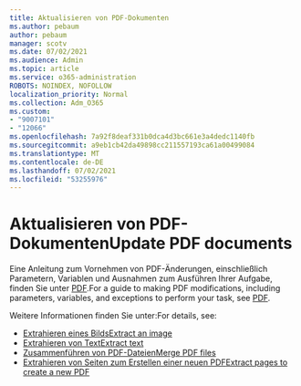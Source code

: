 ```yaml
---
title: Aktualisieren von PDF-Dokumenten
ms.author: pebaum
author: pebaum
manager: scotv
ms.date: 07/02/2021
ms.audience: Admin
ms.topic: article
ms.service: o365-administration
ROBOTS: NOINDEX, NOFOLLOW
localization_priority: Normal
ms.collection: Adm_O365
ms.custom:
- "9007101"
- "12066"
ms.openlocfilehash: 7a92f8deaf331b0dca4d3bc661e3a4dedc1140fb
ms.sourcegitcommit: a9eb1cb42da49898cc211557193ca61a00499084
ms.translationtype: MT
ms.contentlocale: de-DE
ms.lasthandoff: 07/02/2021
ms.locfileid: "53255976"
---
```

# <a name="update-pdf-documents"></a><span data-ttu-id="3ebc6-102">Aktualisieren von PDF-Dokumenten</span><span class="sxs-lookup"><span data-stu-id="3ebc6-102">Update PDF documents</span></span>

<span data-ttu-id="3ebc6-103">Eine Anleitung zum Vornehmen von PDF-Änderungen, einschließlich Parametern, Variablen und Ausnahmen zum Ausführen Ihrer Aufgabe, finden Sie unter [PDF](/power-automate/desktop-flows/actions-reference/pdf).</span><span class="sxs-lookup"><span data-stu-id="3ebc6-103">For a guide to making PDF modifications, including parameters, variables, and exceptions to perform your task, see [PDF](/power-automate/desktop-flows/actions-reference/pdf).</span></span>

<span data-ttu-id="3ebc6-104">Weitere Informationen finden Sie unter:</span><span class="sxs-lookup"><span data-stu-id="3ebc6-104">For details, see:</span></span>

- [<span data-ttu-id="3ebc6-105">Extrahieren eines Bilds</span><span class="sxs-lookup"><span data-stu-id="3ebc6-105">Extract an image</span></span>](/power-automate/desktop-flows/actions-reference/pdf#pdf-actions)
- [<span data-ttu-id="3ebc6-106">Extrahieren von Text</span><span class="sxs-lookup"><span data-stu-id="3ebc6-106">Extract text</span></span>](/power-automate/desktop-flows/actions-reference/pdf#extracttextfrompdfaction)
- [<span data-ttu-id="3ebc6-107">Zusammenführen von PDF-Dateien</span><span class="sxs-lookup"><span data-stu-id="3ebc6-107">Merge PDF files</span></span>](/power-automate/desktop-flows/actions-reference/pdf#mergefiles)
- [<span data-ttu-id="3ebc6-108">Extrahieren von Seiten zum Erstellen einer neuen PDF</span><span class="sxs-lookup"><span data-stu-id="3ebc6-108">Extract pages to create a new PDF</span></span>](/power-automate/desktop-flows/actions-reference/pdf#extractpages)
